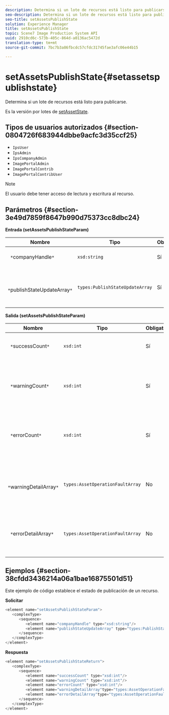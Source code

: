 ```yaml
---
description: Determina si un lote de recursos está listo para publicarse.
seo-description: Determina si un lote de recursos está listo para publicarse.
seo-title: setAssetsPublishState
solution: Experience Manager
title: setAssetsPublishState
topic: Scene7 Image Production System API
uuid: 2910cd6c-573b-405c-864d-a0136ac5472d
translation-type: tm+mt
source-git-commit: 7bc7b3a86fbcdc57cfdc31745fae3afc06e44b15

---
```



# setAssetsPublishState{#setassetspublishstate}

Determina si un lote de recursos está listo para publicarse.

Es la versión por lotes de [setAssetState](../../../operations/c-operations-intro/c-methods/r-set-asset-publish-state.md#reference-9efc2eeea42348e0b1d5f3d1005c6563).

## Tipos de usuarios autorizados {#section-0804726f683944dbbe9acfc3d35ccf25}

* `IpsUser`
* `IpsAdmin`
* `IpsCompanyAdmin`
* `ImagePortalAdmin`
* `ImagePortalContrib`
* `ImagePortalContribUser`

>[!NOTE]
>
>El usuario debe tener acceso de lectura y escritura al recurso.

## Parámetros {#section-3e49d7859f8647b990d75373cc8dbc24}

**Entrada (setAssetsPublishStateParam)**

| Nombre | Tipo | Obligatorio | Descripción |
|---|---|---|---|
| ` *`companyHandle`*` | `xsd:string` | Sí | Identificador de Compañía. |
| ` *`publishStateUpdateArray`*` | `types:PublishStateUpdateArray` | Sí | Matriz de valores de estado de publicación para los recursos. |

**Salida (setAssetsPublishStateParam)**

| Nombre | Tipo | Obligatorio | Descripción |
|---|---|---|---|
| ` *`successCount`*` | `xsd:int` | Sí | Número de recursos actualizados correctamente. |
| ` *`warningCount`*` | `xsd:int` | Sí | Número de recursos que generaron una advertencia cuando la operación intentó actualizarlos. |
| ` *`errorCount`*` | `xsd:int` | Sí | Número de recursos que generaron un error cuando la operación intentó eliminarlos. |
| ` *`warningDetailArray`*` | `types:AssetOperationFaultArray` | No | Detalles asociados con las actualizaciones de recursos que generaron una advertencia. |
| ` *`errorDetailArray`*` | `types:AssetOperationFaultArray` | No | Detalles asociados con las actualizaciones de recursos que generaron un error. |

## Ejemplos {#section-38cfdd3436214a06a1bae16875501d51}

Este ejemplo de código establece el estado de publicación de un recurso.

**Solicitar**

```java
<element name="setAssetsPublishStateParam">
   <complexType>
      <sequence>
         <element name="companyHandle" type="xsd:string"/>
         <element name="publishStateUpdateArray" type="types:PublishStateUpdateArray"/>
      </sequence>
   </complexType>
</element>
```

**Respuesta**

```java
<element name="setAssetsPublishStateReturn">
   <complexType>
      <sequence>
         <element name="successCount" type="xsd:int"/>
         <element name="warningCount" type="xsd:int"/>
         <element name="errorCount" type="xsd:int"/>
         <element name="warningDetailArray"type="types:AssetOperationFaultArray" minOccurs="0"/>
         <element name="errorDetailArray"type="types:AssetOperationFaultArray" minOccurs="0"/>
      </sequence>
   </complexType>
</element>
```

